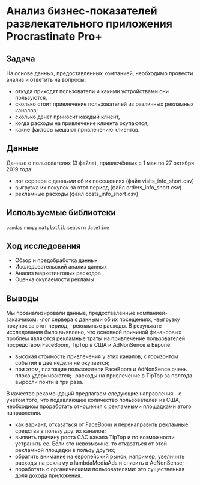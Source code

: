 # Анализ бизнес-показателей развлекательного приложения Procrastinate Pro+
## Задача
На основе данных, предоставленных компанией, необходимо провести анализ и ответить на вопросы:

- откуда приходят пользователи и какими устройствами они пользуются,
- сколько стоит привлечение пользователей из различных рекламных каналов;
- сколько денег приносит каждый клиент,
- когда расходы на привлечение клиента окупаются,
- какие факторы мешают привлечению клиентов.
## Данные
Данные о пользователях (3 файла), привлечённых с 1 мая по 27 октября 2019 года:

- лог сервера с данными об их посещениях (файл visits_info_short.csv)
- выгрузка их покупок за этот период (файл orders_info_short.csv)
- рекламные расходы (файл costs_info_short.csv)
## Используемые библиотеки
`pandas` `numpy` `matplotlib` `seaborn` `datetime`

## Ход исследования
- Обзор и предобработка данных
- Исследовательский анализ данных
- Анализ маркетинговых расходов
- Оценка окупаемости рекламы

## Выводы

Мы проанализировали данные, предоставленные компанией-заказчиком: -лог сервера с данными об их посещениях, -выгрузку покупок за этот период, -рекламные расходы. В результате исследования было выявлено, что основной причиной финансовых проблем являются рекламные траты на привлечение пользователей посредством FaceBoom, TipTop в США и AdNonSence в Европе:
- высокая стоимость привлечения у этих каналов, с горизонтом событий в две недели не окупается; 
- при этом, платящие пользователи FaceBoom и AdNonSence очень плохо удерживаются; -расходы на привлечение в TipTop за полгода выросли почти в три раза.

В качестве рекомендаций предлагаем следующие направления:
-с учетом того, что подавляющее количество пользователей из США, необходиом проработать отношения с рекламными площадками этого направления.  
- как вариант, отказаться от FaceBoom и перенаправить рекламные средства в пользу других каналов; 
- выявить причину роста САС канала TipTop и по возможности устранить ее. Если это невозможно, то отказаться от этой рекламной площадки в пользу других; 
- обратить внимание на европейский рынок, например, увеличить расходы на рекламу в lambdaMediaAds и снизить в AdNonSense; -
- поработать с органическими пользователями: это существенная доля дохода приложения.
